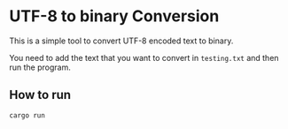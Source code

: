 # UTF-8 to binary Conversion

This is a simple tool to convert UTF-8 encoded text to binary.

You need to add the text that you want to convert in `testing.txt` and then run the program.

## How to run

```bash
cargo run
```